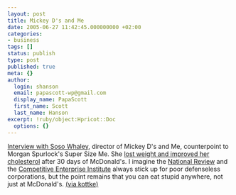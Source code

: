 ```yaml
---
layout: post
title: Mickey D's and Me
date: 2005-06-27 11:42:45.000000000 +02:00
categories:
- business
tags: []
status: publish
type: post
published: true
meta: {}
author:
  login: shanson
  email: papascott-wp@gmail.com
  display_name: PapaScott
  first_name: Scott
  last_name: Hanson
excerpt: !ruby/object:Hpricot::Doc
  options: {}
---
```

<p><a href="http://www.nationalreview.com/interrogatory/whaley_200506230747.asp" title="Interview with Soso Whaley, director of Mickey D's and Me, counterpoint to Morgan Spurlock's Super Size Me">Interview with Soso Whaley</a>, director of Mickey D's and Me, counterpoint to Morgan Spurlock's Super Size Me. She <a href="http://www.techcentralstation.com/090804G.html">lost weight and improved her cholesterol</a> after 30 days of McDonald's. I imagine the <a href="http://www.nationalreview.com/">National Review</a> and the <a href="http://cei.org/">Competitive Enterprise Institute</a> always stick up for poor defenseless corporations, but the point remains that you can eat stupid anywhere, not just at McDonald's. <a href="http://www.kottke.org/remainder/05/06/8729.html">(via kottke)</a></p>
